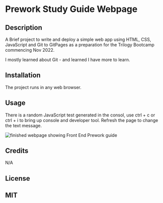 # Prework Study Guide Webpage

## Description

A Brief project to write and deploy a simple web app using HTML, CSS, JavaScript and Git to GitPages as a preparation for the Trilogy Bootcamp commencing Nov 2022.

I mostly learned about Git - and learned I have more to learn.

## Installation

The project runs in any web browser.

## Usage

There is a random JavaScript test generated in the consol, use ctrl + c or ctrl + i to bring up console and developer tool. Refresh the page to change the text message.

![finished webpage showing Front End Prework guide](assets/images/screenshot.png)

## Credits

N/A

## License

MIT
---